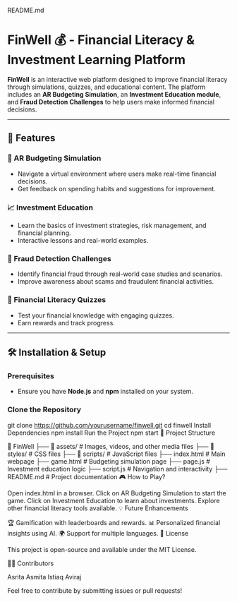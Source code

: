 README.md
# FinWell 💰 - Financial Literacy & Investment Learning Platform

**FinWell** is an interactive web platform designed to improve financial literacy through simulations, quizzes, and educational content. The platform includes an **AR Budgeting Simulation**, an **Investment Education module**, and **Fraud Detection Challenges** to help users make informed financial decisions.

---

## 📌 Features

### 🏦 AR Budgeting Simulation
- Navigate a virtual environment where users make real-time financial decisions.
- Get feedback on spending habits and suggestions for improvement.

### 📈 Investment Education
- Learn the basics of investment strategies, risk management, and financial planning.
- Interactive lessons and real-world examples.

### 🚨 Fraud Detection Challenges
- Identify financial fraud through real-world case studies and scenarios.
- Improve awareness about scams and fraudulent financial activities.

### 🎯 Financial Literacy Quizzes
- Test your financial knowledge with engaging quizzes.
- Earn rewards and track progress.

---

## 🛠️ Installation & Setup

### **Prerequisites**
- Ensure you have **Node.js** and **npm** installed on your system.

### **Clone the Repository**
git clone https://github.com/yourusername/finwell.git
cd finwell
Install Dependencies
npm install
Run the Project
npm start
📂 Project Structure

📁 FinWell
 ├── 📁 assets/          # Images, videos, and other media files
 ├── 📁 styles/          # CSS files
 ├── 📁 scripts/         # JavaScript files
 ├── index.html          # Main webpage
 ├── game.html           # Budgeting simulation page
 ├── page.js             # Investment education logic
 ├── script.js           # Navigation and interactivity
 ├── README.md           # Project documentation
🎮 How to Play?

Open index.html in a browser.
Click on AR Budgeting Simulation to start the game.
Click on Investment Education to learn about investments.
Explore other financial literacy tools available.
💡 Future Enhancements

🏆 Gamification with leaderboards and rewards.
📊 Personalized financial insights using AI.
🌍 Support for multiple languages.
📜 License

This project is open-source and available under the MIT License.

👨‍💻 Contributors

Asrita 
Asmita
Istiaq
Aviraj

Feel free to contribute by submitting issues or pull requests!
